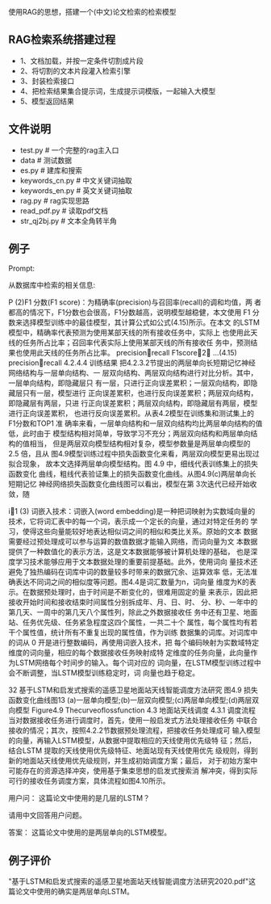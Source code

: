 使用RAG的思想，搭建一个(中文)论文检索的检索模型

## RAG检索系统搭建过程
* 1、文档加载，并按一定条件切割成片段
* 2、将切割的文本片段灌入检索引擎
* 3、封装检索接口
* 4、把检索结果集合提示词，生成提示词模版，一起输入大模型
* 5、模型返回结果

## 文件说明
* test.py  # 一个完整的rag主入口
* data  #  测试数据
* es.py   # 建库和搜索
* keywords_cn.py  # 中文关键词抽取
* keywords_en.py  # 英文关键词抽取
* rag.py   # rag实现思路
* read_pdf.py  # 读取pdf文档
* str_qj2bj.py  # 文本全角转半角

## 例子
Prompt:
 
从数据库中检索的相关信息:

P (2)F1 分数(F1 score)：为精确率(precision)与召回率(recall)的调和均值，两 者都高的情况下，F1分数也会很高，F1分数越高，说明模型越稳健，本文使用 F1 分数来选择模型训练中的最佳模型，其计算公式如公式(4.15)所示。在本文 的LSTM模型中，精确率代表预测为使用某部天线的所有接收任务中，实际上 也使用此天线的任务所占比率；召回率代表实际上使用某部天线的所有接收任 务中，预测结果也使用此天线的任务所占比率。 precisionrecall F1score2 …(4.15) precisionrecall 4.2.4.4 训练结果 把4.2.3.2节提出的两层单向长短期记忆神经网络结构与一层单向结构、一 层双向结构、两层双向结构进行对比分析。其中，一层单向结构，即隐藏层只 有一层，只进行正向误差累积；一层双向结构，即隐藏层只有一层，模型进行 正向误差累积，也进行反向误差累积；两层双向结构，即隐藏层有两层，只进 行正向误差累积；两层双向结构，即隐藏层有两层，模型进行正向误差累积， 也进行反向误差累积。从表4.2模型在训练集和测试集上的 F1分数和TOP1 准 确率来看，一层单向结构和一层双向结构均比两层单向结构的值低，此时由于 模型结构相对简单，导致学习不充分；两层双向结构和两层单向结构的值相当， 但是两层双向模型结构相对复杂，模型参数量是两层单向模型的 2.5 倍，且从 图4.9模型训练过程中损失函数变化来看，两层双向模型更易出现过拟合现象， 故本文选择两层单向模型结构。图 4.9 中，细线代表训练集上的损失函数变化 曲线，粗线代表验证集上的损失函数变化曲线。从图4.9(c)两层单向长短期记忆 神经网络损失函数变化曲线图可以看出，模型在第 3次迭代已经开始收敛，随

i1 (3) 词嵌入技术：词嵌入(word embedding)是一种把词映射为实数域向量的 技术，它将词汇表中的每一个词，表示成一个定长的向量，通过对特定任务的 学习，使得这些向量能较好地表达相似词之间的相似和类比关系。原始的文本 数据需要经过预处理成可以参与运算的数值数据才能输入网络，而词向量为文 本数据提供了一种数值化的表示方法，这是文本数据能够被计算机处理的基础， 也是深度学习技术能够应用于文本数据处理的重要前提基础。此外，使用词向 量技术还避免了独热编码在词库中词的数量较多时带来的数据冗余、运算效率 低，无法准确表达不同词之间的相似度等问题。图4.4是词汇数量为n，词向量 维度为K的表示。在数据预处理时，由于时间是不断变化的，很难用固定的量 来表示，因此把接收开始时间和接收结束时间属性分别拆成年、月、日、时、 分、秒、一年中的第几天、一周中的第几天八个属性列，除此之外数据接收任 务中还有卫星、地面站、任务优先级、任务紧急程度这四个属性，一共二十个 属性，每个属性均有若干个属性值，统计所有不重复出现的属性值，作为训练 数据集的词库。对词库中的词从 0 开是进行整数编码，再使用词嵌入技术，把 每个编码映射为实数域特定维度的词向量，相应的每个数据接收任务映射成特 定维度的任务向量，此向量作为LSTM网络每个时间步的输入。每个词对应的 词向量，在LSTM模型训练过程中会不断调整，当LSTM模型训练稳定时，词 向量也趋于稳定。

32 基于LSTM和启发式搜索的遥感卫星地面站天线智能调度方法研究 图4.9 损失函数变化曲线图13 (a)一层单向模型;(b)一层双向模型;(c)两层单向模型;(d)两层双向模型 Figure4.9 Thecurveoflossfunction 4.3 地面站天线调度 4.3.1 调度流程 当对数据接收任务进行调度时，首先，使用一般启发式方法处理接收任务 中联合接收的情况；其次，按照4.2.2节数据预处理流程，把接收任务处理成可 输入模型的向量，再输入LSTM模型，从数据中提取相应的天线使用优先级特 征；然后，结合LSTM 提取的天线使用优先级特征、地面站现有天线使用优先 级规则，得到新的地面站天线使用优先级规则，并生成初始调度方案；最后， 对于初始方案中可能存在的资源选择冲突，使用基于集束思想的启发式搜索消 解冲突，得到实际可行的接收任务调度方案，具体流程如图4.10所示。

用户问：
这篇论文中使用的是几层的LSTM？

请用中文回答用户问题。

答案：
 这篇论文中使用的是两层单向的LSTM模型。


## 例子评价
"基于LSTM和启发式搜索的遥感卫星地面站天线智能调度方法研究2020.pdf"这篇论文中使用的确实是两层单向LSTM。